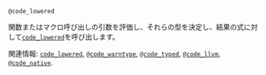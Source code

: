 ```
@code_lowered
```

関数またはマクロ呼び出しの引数を評価し、それらの型を決定し、結果の式に対して[`code_lowered`](@ref)を呼び出します。

関連情報: [`code_lowered`](@ref), [`@code_warntype`](@ref), [`@code_typed`](@ref), [`@code_llvm`](@ref), [`@code_native`](@ref).
